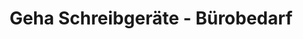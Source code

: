 ---
title: "Geha Schreibgeräte - Bürobedarf"
url: /koeln/geha-schreibgeraete-buerobedarf/
shop: Schreibwaren
---